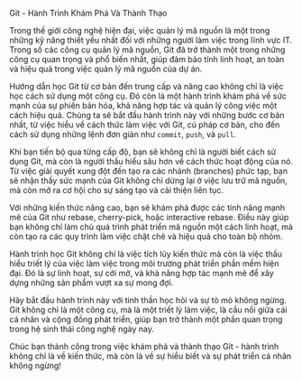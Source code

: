 Git - Hành Trình Khám Phá Và Thành Thạo

Trong thế giới công nghệ hiện đại, việc quản lý mã nguồn là một trong những kỹ năng thiết yếu nhất đối với những người làm việc trong lĩnh vực IT. Trong số các công cụ quản lý mã nguồn, Git đã trở thành một trong những công cụ quan trọng và phổ biến nhất, giúp đảm bảo tính linh hoạt, an toàn và hiệu quả trong việc quản lý mã nguồn của dự án.

Hướng dẫn học Git từ cơ bản đến trung cấp và nâng cao không chỉ là việc học cách sử dụng một công cụ. Đó còn là một hành trình khám phá về sức mạnh của sự phiên bản hóa, khả năng hợp tác và quản lý công việc một cách hiệu quả. Chúng ta sẽ bắt đầu hành trình này với những bước cơ bản nhất, từ việc hiểu về cách thức làm việc với Git, cú pháp cơ bản, cho đến cách sử dụng những lệnh đơn giản như `commit`, `push`, và `pull`.

Khi bạn tiến bộ qua từng cấp độ, bạn sẽ không chỉ là người biết cách sử dụng Git, mà còn là người thấu hiểu sâu hơn về cách thức hoạt động của nó. Từ việc giải quyết xung đột đến tạo ra các nhánh (branches) phức tạp, bạn sẽ nhận thấy sức mạnh của Git không chỉ dừng lại ở việc lưu trữ mã nguồn, mà còn mở ra cơ hội cho sự sáng tạo và cải thiện liên tục.

Với những kiến thức nâng cao, bạn sẽ khám phá được các tính năng mạnh mẽ của Git như rebase, cherry-pick, hoặc interactive rebase. Điều này giúp bạn không chỉ làm chủ quá trình phát triển mã nguồn một cách linh hoạt, mà còn tạo ra các quy trình làm việc chặt chẽ và hiệu quả cho toàn bộ nhóm.

Hành trình học Git không chỉ là việc tích lũy kiến thức mà còn là việc thấu hiểu triết lý của việc làm việc trong môi trường phát triển phần mềm hiện đại. Đó là sự linh hoạt, sự cởi mở, và khả năng hợp tác mạnh mẽ để xây dựng những sản phẩm vượt xa sự mong đợi.

Hãy bắt đầu hành trình này với tinh thần học hỏi và sự tò mò không ngừng. Git không chỉ là một công cụ, mà là một triết lý làm việc, là cầu nối giữa cái cá nhân và cộng đồng phát triển, giúp bạn trở thành một phần quan trọng trong hệ sinh thái công nghệ ngày nay.

Chúc bạn thành công trong việc khám phá và thành thạo Git - hành trình không chỉ là về kiến thức, mà còn là về sự hiểu biết và sự phát triển cá nhân không ngừng!
